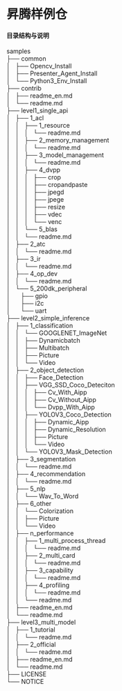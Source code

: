 # 昇腾样例仓

#### 目录结构与说明

samples  
├── common  
│   ├── Opencv_Install  
│   ├── Presenter_Agent_Install  
│   └── Python3_Env_Install  
├── contrib  
│   ├── readme_en.md  
│   └── readme.md  
├── level1_single_api  
│   ├── 1_acl  
│   │   ├── 1_resource  
│   │   │   └── readme.md  
│   │   ├── 2_memory_management  
│   │   │   └── readme.md  
│   │   ├── 3_model_management  
│   │   │   └── readme.md  
│   │   ├── 4_dvpp  
│   │   │   ├── crop  
│   │   │   ├── cropandpaste  
│   │   │   ├── jpegd  
│   │   │   ├── jpege  
│   │   │   ├── resize  
│   │   │   ├── vdec  
│   │   │   └── venc  
│   │   └── 5_blas  
│   │       └── readme.md  
│   ├── 2_atc  
│   │   └── readme.md  
│   ├── 3_ir  
│   │   └── readme.md  
│   ├── 4_op_dev  
│   │   └── readme.md  
│   └── 5_200dk_peripheral  
│       ├── gpio  
│       ├── i2c  
│       └── uart  
├── level2_simple_inference  
│   ├── 1_classification  
│   │   └── GOOGLENET_ImageNet  
│   │       ├── Dynamicbatch  
│   │       ├── Multibatch  
│   │       ├── Picture  
│   │       └── Video  
│   ├── 2_object_detection  
│   │   ├── Face_Detection  
│   │   ├── VGG_SSD_Coco_Deteciton  
│   │   │   ├── Cv_With_Aipp  
│   │   │   ├── Cv_Without_Aipp  
│   │   │   └── Dvpp_With_Aipp  
│   │   ├── YOLOV3_Coco_Detection  
│   │   │   ├── Dynamic_Aipp  
│   │   │   ├── Dynamic_Resolution  
│   │   │   ├── Picture  
│   │   │   └── Video  
│   │   └── YOLOV3_Mask_Detection  
│   ├── 3_segmentation  
│   │   └── readme.md  
│   ├── 4_recommendation  
│   │   └── readme.md  
│   ├── 5_nlp  
│   │   └── Wav_To_Word  
│   ├── 6_other  
│   │   └── Colorization  
│   │       ├── Picture  
│   │       └── Video  
│   ├── n_performance  
│   │   ├── 1_multi_process_thread  
│   │   │   └── readme.md  
│   │   ├── 2_multi_card  
│   │   │   └── readme.md  
│   │   ├── 3_capability  
│   │   │   └── readme.md  
│   │   ├── 4_profiling  
│   │   │   └── readme.md  
│   │   └── readme.md  
│   ├── readme_en.md  
│   └── readme.md  
├── level3_multi_model  
│   ├── 1_tutorial  
│   │   └── readme.md  
│   ├── 2_official  
│   │   └── readme.md  
│   ├── readme_en.md  
│   └── readme.md  
├── LICENSE  
└── NOTICE